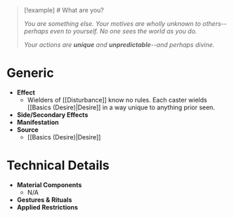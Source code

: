 > [!example] # What are you?
> 
> *You are something else. Your motives are wholly unknown to others--perhaps even to yourself. No one sees the world as you do.*
> 
> *Your actions are **unique** and **unpredictable**--and perhaps divine.*

# Generic

- **Effect**
	- Wielders of [[Disturbance]] know no rules. Each caster wields [[Basics (Desire)|Desire]] in a way unique to anything prior seen.
- **Side/Secondary Effects**
- **Manifestation**
- **Source**
	- [[Basics (Desire)|Desire]]

# Technical Details

- **Material Components**
	- N/A
- **Gestures & Rituals**
- **Applied Restrictions**